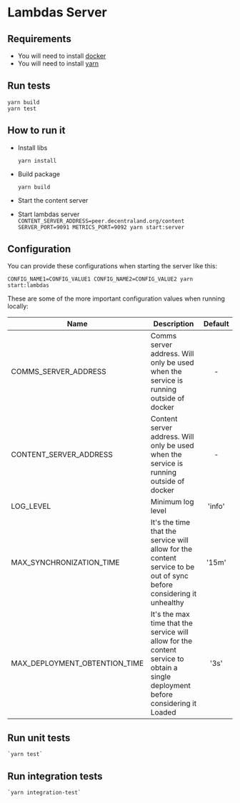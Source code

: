 # Lambdas Server

## Requirements

- You will need to install [docker](https://docs.docker.com/get-docker/)
- You will need to install [yarn](https://classic.yarnpkg.com/en/docs/install/)

## Run tests

```
yarn build
yarn test
```

## How to run it

- Install libs

  `yarn install`

- Build package

  `yarn build`

- Start the content server

- Start lambdas server
  `CONTENT_SERVER_ADDRESS=peer.decentraland.org/content SERVER_PORT=9091 METRICS_PORT=9092 yarn start:server`

## Configuration

You can provide these configurations when starting the server like this:

`CONFIG_NAME1=CONFIG_VALUE1 CONFIG_NAME2=CONFIG_VALUE2 yarn start:lambdas`

These are some of the more important configuration values when running locally:

| Name                          | Description                                                                                                                      | Default |
| ----------------------------- | -------------------------------------------------------------------------------------------------------------------------------- | :-----: |
| COMMS_SERVER_ADDRESS          | Comms server address. Will only be used when the service is running outside of docker                                            |    -    |
| CONTENT_SERVER_ADDRESS        | Content server address. Will only be used when the service is running outside of docker                                          |    -    |
| LOG_LEVEL                     | Minimum log level                                                                                                                | 'info'  |
| MAX_SYNCHRONIZATION_TIME      | It's the time that the service will allow for the content service to be out of sync before considering it unhealthy              |  '15m'  |
| MAX_DEPLOYMENT_OBTENTION_TIME | It's the max time that the service will allow for the content service to obtain a single deployment before considering it Loaded |  '3s'   |

## Run unit tests

    `yarn test`

## Run integration tests

    `yarn integration-test`
